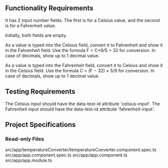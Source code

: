 ## Functionality Requirements
It has 2 input number fields. The first is for a Celsius value, and the second is for a Fahrenheit value.

Initially, both fields are empty.

As a value is typed into the Celsius field, convert it to Fahrenheit and show it in the Fahrenheit field. Use the formula F = C*9/5 + 32 for conversion. In case of decimals, show up to 1 decimal value.

As a value is typed into the Fahrenheit field, convert it to Celsius and show it in the Celsius field. Use the formula C = (F − 32) × 5/9 for conversion. In case of decimals, show up to 1 decimal value.

## Testing Requirements
The Celsius input should have the data-test-id attribute 'celsius-input'.
The Fahrenheit input should have the data-test-id attribute 'fahrenheit-input'.

## Project Specifications

### Read-only Files

src/app/temperatureConverter/temperatureConverter.component.spec.ts
src/app/app.component.spec.ts
src/app/app.component.ts
src/app/app.module.ts
